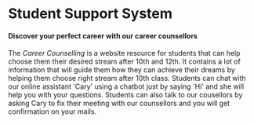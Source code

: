 # Student Support System
#### Discover your perfect career with our career counsellors
<!-- image -->
 

The *Career Counselling* is a website resource for students that can help choose them their desired stream after 10th and 12th. It contains a lot of information that will guide them how they can achieve their dreams by helping them choose right stream after 10th class. 
Students can chat with our online assistant 'Cary' using a chatbot just by saying 'Hi' and she will help you with your questions. Students can also talk to our cousellors by asking Cary to fix their meeting with our counsellors and you will get confirmation on your mails.

<!-- ![practicalseries.com](http://practicalseries.com "Practical Series Website") -->
 
<!-- ## How to use this repository -->
<!-- This repository is a worked example demonstrating how to 

build a version control project using Git and GitHub from within the Brackets text editor.
This repository is intended to be used with the accompanying documentation [practicalseries Git and GitHub](http://practicalseries.com/0021-git-vcs/index.html "Practical Series - Git and GitHub").
  -->
